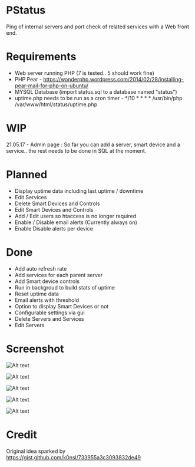 # PStatus
Ping of internal servers and port check of related services with a Web front end.

# Requirements
* Web server running PHP (7 is tested.. 5 should work fine)
* PHP Pear - https://wonderphp.wordpress.com/2014/02/28/installing-pear-mail-for-php-on-ubuntu/
* MYSQL Database (import status.sql to a database named "status")
* uptime.php needs to be run as a cron timer - */10 * * * * /usr/bin/php /var/www/html/status/uptime.php

# WIP

21.05.17 - Admin page : So far you can add a server, smart device and a service.. the rest needs to be done in SQL at the moment.

# Planned
* Display uptime data including last uptime / downtime
* Edit Services
* Delete Smart Devices and Controls
* Edit Smart Devices and Controls
* Add / Edit users so htaccess is no longer required
* Enable / Disable email alerts (Currently always on)
* Enable Disable alerts per device

# Done
* Add auto refresh rate
* Add services for each parent server
* Add Smart device controls
* Run in backgroud to build stats of uptime
* Reset uptime data
* Email alerts with threshold
* Option to display Smart Devices or not
* Configurable settings via gui
* Delete Servers and Services
* Edit Servers

# Screenshot


![Alt text](/../screenshots/pstatus.png?raw=true "Main Screen")

![Alt text](/../screenshots/pstatus2.png?raw=true "Service Screen")

![Alt text](/../screenshots/pstatus3.png?raw=true "Service Screen")

![Alt text](/../screenshots/pstatus4.png?raw=true "Service Screen")

![Alt text](/../screenshots/pstatus5.png?raw=true "Service Screen")

# Credit 
Original idea sparked by https://gist.github.com/k0nsl/733955a3c3093832de49
